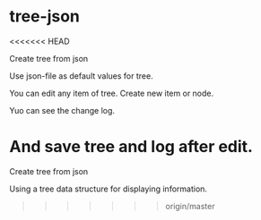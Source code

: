 # tree-json
<<<<<<< HEAD

Create tree from json

Use json-file as default values for tree.

You can edit any item of tree.
Create new item or node.

Yuo can see the change log.

And save tree and log after edit.
=======
Create tree from json

Using a tree data structure for displaying information.
>>>>>>> origin/master
